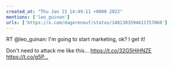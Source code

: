 ```yaml
---
created_at: "Thu Jan 13 14:49:11 +0000 2022"
mentions: ['leo_guinan']
urls: ['https://x.com/dagorenouf/status/1481303594611757060']
---
```


RT @leo_guinan: I'm going to start marketing, ok? I get it! 

Don't need to attack me like this... https://t.co/32G5HjHNZE https://t.co/g5P…